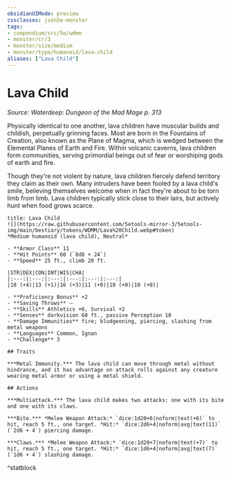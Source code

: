 ```yaml
---
obsidianUIMode: preview
cssclasses: json5e-monster
tags:
- compendium/src/5e/wdmm
- monster/cr/3
- monster/size/medium
- monster/type/humanoid/lava-child
aliases: ["Lava Child"]
---
```

# Lava Child
*Source: Waterdeep: Dungeon of the Mad Mage p. 313*  

Physically identical to one another, lava children have muscular builds and childish, perpetually grinning faces. Most are born in the Fountains of Creation, also known as the Plane of Magma, which is wedged between the Elemental Planes of Earth and Fire. Within volcanic caverns, lava children form communities, serving primordial beings out of fear or worshiping gods of earth and fire.

Though they're not violent by nature, lava children fiercely defend territory they claim as their own. Many intruders have been fooled by a lava child's smile, believing themselves welcome when in fact they're about to be torn limb from limb. Lava children typically stick close to their lairs, but actively hunt when food grows scarce.

```ad-statblock
title: Lava Child
![](https://raw.githubusercontent.com/5etools-mirror-3/5etools-img/main/bestiary/tokens/WDMM/Lava%20Child.webp#token)
*Medium humanoid (lava child), Neutral*

- **Armor Class** 11
- **Hit Points** 60 (`8d8 + 24`)
- **Speed** 25 ft., climb 20 ft.

|STR|DEX|CON|INT|WIS|CHA|
|:---:|:---:|:---:|:---:|:---:|:---:|
|18 (+4)|13 (+1)|16 (+3)|11 (+0)|10 (+0)|10 (+0)|

- **Proficiency Bonus** +2
- **Saving Throws** ⏤
- **Skills** Athletics +6, Survival +2
- **Senses** darkvision 60 ft., passive Perception 10
- **Damage Immunities** fire; bludgeoning, piercing, slashing from metal weapons
- **Languages** Common, Ignan
- **Challenge** 3

## Traits

***Metal Immunity.*** The lava child can move through metal without hindrance, and it has advantage on attack rolls against any creature wearing metal armor or using a metal shield.

## Actions

***Multiattack.*** The lava child makes two attacks: one with its bite and one with its claws.

***Bite.*** *Melee Weapon Attack:* `dice:1d20+6|noform|text(+6)` to hit, reach 5 ft., one target. *Hit:* `dice:2d6+4|noform|avg|text(11)` (`2d6 + 4`) piercing damage.

***Claws.*** *Melee Weapon Attack:* `dice:1d20+7|noform|text(+7)` to hit, reach 5 ft., one target. *Hit:* `dice:1d6+4|noform|avg|text(7)` (`1d6 + 4`) slashing damage.
```
^statblock